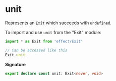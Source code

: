 # unit

Represents an `Exit` which succeeds with `undefined`.

To import and use `unit` from the "Exit" module:

```ts
import * as Exit from 'effect/Exit'

// Can be accessed like this
Exit.unit
```

**Signature**

```ts
export declare const unit: Exit<never, void>
```
